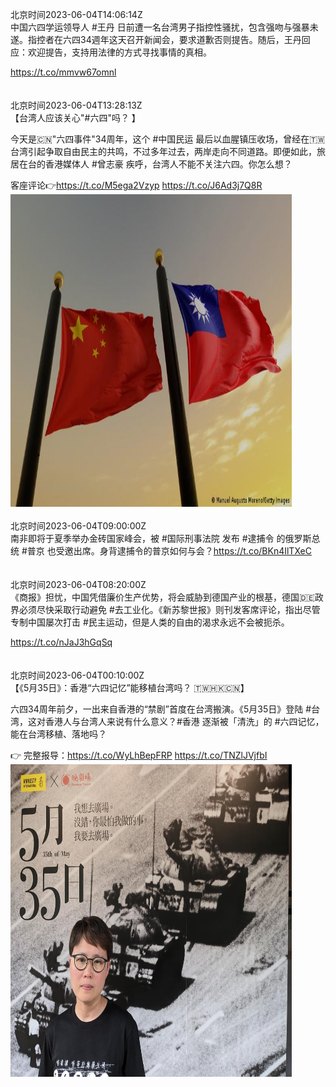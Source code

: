 北京时间2023-06-04T14:06:14Z<br>中国六四学运领导人 #王丹 日前遭一名台湾男子指控性骚扰，包含强吻与强暴未遂。指控者在六四34週年这天召开新闻会，要求道歉否则提告。随后，王丹回应：欢迎提告，支持用法律的方式寻找事情的真相。

https://t.co/mmvw67omnl<br><br><br>北京时间2023-06-04T13:28:13Z<br>【台湾人应该关心"#六四"吗？ 】

今天是🇨🇳"六四事件"34周年，这个 #中国民运 最后以血腥镇压收场，曾经在🇹🇼台湾引起争取自由民主的共鸣，不过多年过去，两岸走向不同道路。即便如此，旅居在台的香港媒体人 #曾志豪 疾呼，台湾人不能不关注六四。你怎么想？

客座评论👉https://t.co/M5ega2Vzyp https://t.co/J6Ad3j7Q8R<br><img src='/temp/image/2023/t-Month-6/1665228944369491968_0.jpg' width='450' height='500'><br><br>北京时间2023-06-04T09:00:00Z<br>南非即将于夏季举办金砖国家峰会，被 #国际刑事法院 发布 #逮捕令 的俄罗斯总统 #普京 也受邀出席。身背逮捕令的普京如何与会？https://t.co/BKn4IlTXeC<br><br><br>北京时间2023-06-04T08:20:00Z<br>《商报》担忧，中国凭借廉价生产优势，将会威胁到德国产业的根基，德国🇩🇪政界必须尽快采取行动避免 #去工业化。《新苏黎世报》则刊发客席评论，指出尽管专制中国屡次打击 #民主运动，但是人类的自由的渴求永远不会被扼杀。

https://t.co/nJaJ3hGqSq<br><br><br>北京时间2023-06-04T00:10:00Z<br>【《5月35日》：香港“六四记忆”能移植台湾吗？ 🇹🇼🇭🇰🇨🇳】

六四34周年前夕，一出来自香港的“禁剧”首度在台湾搬演。《5月35日》登陆 #台湾，这对香港人与台湾人来说有什么意义？#香港 逐渐被「清洗」的 #六四记忆，能在台湾移植、落地吗？

👉 完整报导：https://t.co/WyLhBepFRP https://t.co/TNZlJVjfbI<br><img src='/temp/image/2023/t-Month-6/1665028065548963840_0.jpg' width='450' height='500'><br><br>